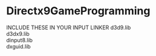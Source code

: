 # Directx9GameProgramming
INCLUDE THESE IN YOUR INPUT LINKER
d3d9.lib  
d3dx9.lib  
dinput8.lib  
dxguid.lib  
 

